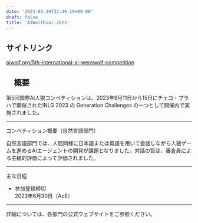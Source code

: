 ```yaml
---
date: '2023-03-29T22:49:19+09:00'
draft: false
title: 'AIWolfDial-2023'
---
```


## サイトリンク

[aiwolf.org/5th-international-ai-werewolf-competition](https://aiwolf.org/5th-international-ai-werewolf-competition)

## 　概要 

​第5回国際AI人狼コンペティションは、2023年9月11日から15日にチェコ・プラハで開催されたINLG 2023 の Generation Challenges の一つとして開催内で実施されました。​

---

コンペティション概要（自然言語部門）

自然言語部門では、人間同様に日本語または英語を用いて会話しながら人狼ゲームを進めるAIエージェントの開発が課題となりました。対話の質は、審査員による主観的評価によって評価されました。

---
主な日程

- 参加登録締切  
2023年6月30日（AoE）​

---

詳細については、各部門の公式ウェブサイトをご参照ください。